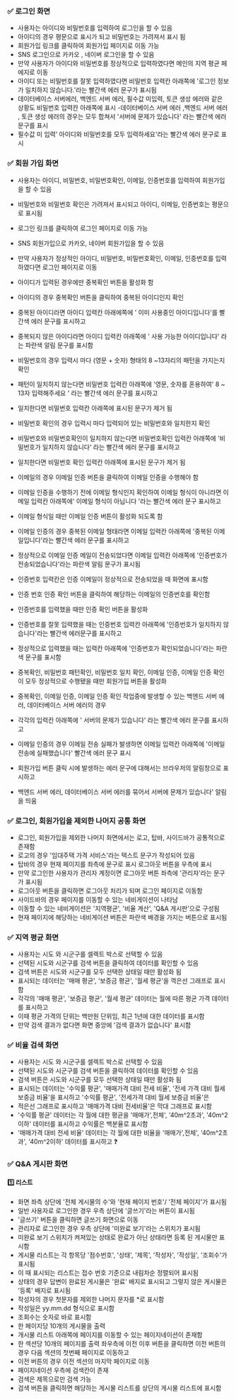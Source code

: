 

### ✅ 로그인 화면
- 사용자는 아이디와 비밀번호를 입력하여 로그인을 할 수 있음
- 아이디의 경우 평문으로 표시가 되고 비밀번호는 가려져서 표시 됨
- 회원가입 링크를 클릭하여 회원가입 페이지로 이동 가능
- SNS 로그인으로 카카오 , 네이버 로그인을 할 수 있음
- 만약 사용자가 아이디와 비밀번호를 정상적으로 입력하였다면 메인의 지역 평균 페에지로 이동
- 아이디 또는 비밀번호를 잘못 입력하였다면 비밀번호 입력칸 아래쪽에 '로그인 정보가 일치하지 않습니다.'라는 빨간색 에러 문구가 표시됨
- 데이터베이스 서버에러, 백엔드 서버 에러, 필수값 미입력, 토큰 생성 에러와 같은 상황도 비밀번호 입력칸 아래쪽에 표시
-데이터베이스 서버 에러 ,백엔드 서버 에러 , 토큰 생성 에러의 경우는 모두 합쳐서 '서버에 문제가 있습니다' 라는 빨간색 에러 문구를 표시 
- 필수값 미 입력' 아이디와 비밀번호를 모두 입력하세요'라는 빨간색 에러 문구로 표시

<!--  
*  로그인 문제점 생각해보기 
   <프론트에서의 작업>
1. 사용자 아이디 비밀번호 입력
2. 로그인 요청을 서버로 보냄

    <서버 에서의 작업>
3. 서버는 아이디와 비밀번호가 필수로 입력되었는지 확인
4. 아이디를 가지고 서비스(데이터베이스)에서 검색
5. 검색 결과가 존재하지 않으면 로그인 정보 불일치 ! 로 응답
6. 검색 결과가 존재한다면 해당 유저 엔터티의 암호화된 패스워드와 사용자가 입력한 패스워드를 비교
7. 패스워드가 불일치 하면 ' 로그인 ' 정보 불일치로 응답
8. 일치 한다면 아이디로 jwt를 생성하여 만료기간과 함께 반환 

    <위에서 발생할 수 있는 문제점>
　데이터베이스 에러가 발생할 수 있음(데이터베이스 서버의 문제) 
- 3000, 4000,  3306(DB 포트라고함)
- 백엔드 서버 에러 (로그인 요청 에러)
- 필수 데이터 미입력 (입력했는지 확인해야 함)
- 토큰 생성 에러 (키의 길이로 인해발생할수도 있고 여러가지 문제발생 가능)
-->

### ✅ 회원 가입 화면
- 사용자는 아이디, 비밀번호, 비밀번호확인, 이메일, 인증번호를 입력하여 회원가입을 할 수 있음
- 비밀번호와 비밀번호 확인은 가려져서 표시되고 아이디, 이메일, 인증번호는 평문으로 표시됨
- 로그인 링크를 클릭하여 로그인 페이지로 이동 가능
- SNS 회원가입으로 카카오, 네이버 회원가입을 할 수 있음
- 만약 사용자가 정상적인 아이디, 비밀번호, 비밀번호확인, 이메일, 인증번호를 입력하였다면 로그인 페이지로 이동
- 아이디가 입력된 경우에만 중복확인 버튼을 활성화 함

- 아이디의 경우 중복확인 버튼을 클릭하여 중복된 아이디인지 확인
- 중복된 아이디라면 아이디 입력칸 아래에쪽에 ' 이미 사용중인 아이디입니다'를 빨간색 에러 문구를 표시하고
- 중복되지 않은 아이디라면 아이디 입력칸 아래쪽에 ' 사용 가능한 아이디입니다' 라는 파란색 알림 문구를 표시함
- 비밀번호의 경우 입력시 마다 (영문 + 숫자) 형태의 8 ~13자리의 패턴을 가지는지 확인
- 패턴이 일치하지 않는다면 비밀번호 입력칸 아래쪽에 '영문, 숫자를 혼용하여' 8 ~ 13자 입력해주세요 ' 라는 빨간색 에러 문구를 표시하고
- 일치한다면 비밀번호 입력칸 아래쪽에 표시된 문구가 제거 됨
- 비밀번호 확인의 경우 입력시 마다 입력되어 있는 비밀번호와 일치한지 확인
- 비밀번호와 비밀번호확인이 일치하지 않는다면 비밀번호확인 입력칸 아래쪽에 '비밀번호가 일치하지 않습니다' 라는 빨간색 에러 문구를 표시하고
- 일치한다면 비밀번호 확인 입력칸 아래쪽에 표시된 문구가 제거 됨
- 이메일의 경우 이메일 인증 버튼을 클릭하여 이메일 인증을 수행해야 함
- 이메일 인증을 수행하기 전에 이메일 형식인지 확인하여 이메일 형식이 아니라면 이메일 입력칸 아래쪽에' 이메일 형식이 아닙니다 '라는 빨간색 에러 문구 표시하고
- 이메일 형식일 때만 이메일 인증 버튼이 활성화 되도록 함
- 이메일 인증의 경우 중복된 이메일 형태라면 이메일 입력칸 아래쪽에 '중복된 이메일입니다'라는 빨간색 에러 문구를 표시하고
- 정상적으로 이메일 인증 메일이 전송되었다면 이메일 입력칸 아래쪽에 '인증번호가 전송되었습니다'라는 파란색 알림 문구가 표시됨
- 인증번호 입력칸은 인증 이메일이 정상적으로 전송되었을 때 화면에 표시함
- 인증 번호 인증 확인 버튼을 클릭하여 해당하는 이메일의 인증번호를 확인함
- 인증번호를 입력했을 때만 인증 확인 버튼을 활성화
- 인증번호를 잘못 입력했을 때는 인증번호 입력칸 아래쪽에 '인증번호가 일치하지 않습니다'라는 빨간색 에러문구를 표시하고
- 정상적으로 입력했을 때는 입력칸 아래쪽에 '인증번호가 확인되었습니다'라는 파란색 문구를 표시함
- 중복확인, 비밀번호 패턴확인, 비밀번호 일치 확인, 이메일 인증, 이메일 인증 확인이 모두 정상적으로 수행됐을 때만 회원가입 버튼을 활성화
- 중복확인, 이메일 인증, 이메일 인증 확인 작업중에 발생할 수 있는 백엔드 서버 에러, 데이터베이스 서버 에러의 경우 
- 각각의 입력칸 아래쪽에 ' 서버의 문제가 있습니다' 라는 빨간색 에러 문구를 표시하고 
- 이메일 인증의 경우 이메일 전송 실패가 발생하면 이메일 입력칸 아래쪽에 '이메일 전송에 실패했습니다' 빨간색 에러 문구 표시
- 회원가입 버튼 클릭 시에 발생하는 에러 문구에 대해서는 브라우저의 알림창으로 표시하고
- 백엔드 서버 에러, 데이터베이스 서버 에러를 묶어서 서버에 문제가 있습니다' 알림을 띄움

<!--  
*  회원가입 문제점 생각해보기 
   <프론트에서의 작업>
1. 사용자 아이디 입력
2. 중복확인 요청 보냄
3. 서버는 아이디가 필수로 입력되었는지 확인
4. 해당 아이디를 가지고 있는 유저가 있는지 데이터베이스에서 검색
5. 만약 존재하지 않는 아이디라면 '성공' 응답 처리

    <서버 에서의 작업>
1. 사용자가 이메일을 입력
2. 이메일 인증 요청을 보냄

3. 서버는 이메일이 필수로 입력 되었는지와 이메일 형식이 맞는지를 확인
4. 입력한 이메일이 데이터베이스의 유저테이블에 존재하는지 확인
5. 존재하는 이메일이라면 '중복된 이메일' 응답 처리 
6. 4자리의 인증번호를 생성
7. 생성된 인증번호를 사용자가 입력한 이메일로 전송
8. 전송이 성공적으로 이루어졌다면 해당 이메일과 인증번호를 데이터베이스에 저장하고 전송이 실패한다면 '이메일 전송 실패' 응답 처리
9. 저장이 성공적으로 이루어졌다면 '성공' 응답 처리

    <위에서 발생할 수 있는 문제점>
　데이터베이스 에러가 발생할 수 있음(데이터베이스 서버의 문제) 
- 3000, 4000,  3306(DB 포트라고함)
- 백엔드 서버 에러 (로그인 요청 에러)
- 필수 데이터 미입력 (입력했는지 확인해야 함)
-->

### ✅ 로그인, 회원가입을 제외한 나머지 공통 화면
- 로그인, 회원가입을 제외한 나머지 화면에서는 로고, 탑바, 사이드바가 공통적으로 존재함
- 로고의 경우 '임대주택 가격 서비스'라는 텍스트 문구가 작성되어 있음
- 탑바의 경우 현재 페이지를 좌측에 문구로 표시 로그아웃 버튼을 우측에 표시
- 만약 로그인한 사용자가 관리자 계정이면 로그아웃 버튼 좌측에 '관리자'라는 문구가 표시됨
- 로그아웃 버튼을 클릭하면 로그아웃 처리가 되며 로그인 페이지로 이동함 
- 사이드바의 경우 페이지를 이동할 수 있는 네비게이션이 나타남
- 이동할 수 있는 네비게이션은 '지역평균', '비율 계산', 'Q&A 게시판'으로 구성됨
- 현재 페이지에 해당하는 네비게이션 버튼은 파란색 배경을 가지는 버튼으로 표시됨

### ✅ 지역 평균 화면
- 사용자는 시도 와 시군구를 셀렉트 박스로 선택할 수 있음
- 선택된 시도와 시군구를 검색 버튼을 클릭하여 데이터를 확인할 수 있음
- 검색 버튼은 시도와 시군구를 모두 선택한 상태일 때만 활성화 됨
- 표시되는 데이터는 '매매 평균', '보증금 평균', '월세 평균'을 꺽은선 그래프로 표시함
- 각각의 '매매 평균', '보증금 평균', '월세 평균' 데이터는 월에 따른 평균 가격 데이터를 표시하고
- 이때 평균 가격의 단위는 백만원 단위임, 최근 1년에 대한 데이터를 표시함
- 만약 검색 결과가 없다면 화면 중앙에 '검색 결과가 없습니다' 표시함

### ✅ 비율 검색 화면
- 사용자는 시도 와 시군구를 셀렉트 박스로 선택할 수 있음
- 선택된 시도와 시군구를 검색 버튼을 클릭하여 데이터를 확인할 수 있음
- 검색 버튼은 시도와 시군구를 모두 선택한 상태일 때만 활성화 됨
- 표시되는 데이터는 '수익률 평균', '매매가격 대비 전세 비율', '전세 가격 대비 월세 보증금 비율'을 표시하고 '수익률 평균', '전세가격 대비 월세 보증금 비율'은
- 적은선 그래프로 표시하고 '매매가격 대비 전세비율'은 막대 그래프로 표시함
- '수익률 평균' 데이터는 각 월에 대한 평균을 '매매가',전체', '40m^2초과', '40m^2이하' 데이터를 표시하고 수익률은 백분율로 표시함
- '매매가격 대비 전세 비율' 데이터는 각 월에 대한 비율을 '매매가',전체', '40m^2초과', '40m^2이하' 데이터를 표시하고 ❓

### ✅ Q&A 게시판 화면

#### 1️⃣ 리스트
- 화면 좌측 상단에 '전체 게시물의 수'와 '현재 페이지 번호'/ '전체 페이지'가 표시됨
- 일반 사용자로 로그인한 경우 우측 상단에 '글쓰기'라는 버튼이 표시됨
- '글쓰기' 버튼을 클릭하면 글쓰기 화면으로 이동
- 관리자로 로그인한 경우 우측 상단에 '미완료 보기'라는 스위치가 표시됨
- 미완료 보기 스위치가 켜져있는 상태로 완료가 아닌 상태라면 등록 된 게시물만 표시함
- 게시물 리스트는 각 항목당 '점수번호', '상태', '제목', '작성자', '작성일', '조회수'가 표시됨
- 이 때 표시되는 리스트는 접수 번호 기준으로 내림차순 정렬되어 표시됨
- 상태의 경우 답변이 완료된 게시물은 '완료' 배지로 표시되고 그렇지 않은 게시물은 '등록' 배지로 표시됨
- 작성자의 경우 첫문자를 제외한 나머지 문자를 *로 표시함 
- 작성일은 yy.mm.dd 형식으로 표시함
- 조회수는 숫자로 바로 표시함
- 한 페이지당 10개의 게시물을 출력
- 개시물 리스트 아래쪽에 페이지를 이동할 수 있는 페이지네이션이 존재함
- 한 섹션당 10개의 페이지를 출력 좌우측에 이전 이후 버튼을 클릭하면 이전 버튼의 경우 다음 섹션의 첫번째 페이지로 이동하고
- 이전 버튼의 경우 이전 섹션의 마지막 페이지로 이동
- 페이지네이션 우측에 검색칸이 존재
- 검색은 제목으로만 검색 가능
- 검색 버튼을 클릭하면 해당하는 게시물 리스트를 상단의 게시물 리스트에 표시함
